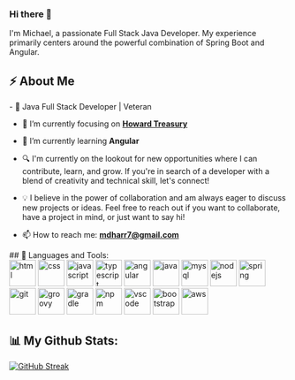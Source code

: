 ### Hi there 👋
I'm Michael, a passionate Full Stack Java Developer. My experience primarily centers around the powerful combination of Spring Boot and Angular.

## ⚡ About Me
<p>
- 💼 Java Full Stack Developer | Veteran

- 🔭 I’m currently focusing on <a style="cursor:pointer" href="https://github.com/mdharr/HowardTreasuryProject">**Howard Treasury**</a>

- 🌱 I’m currently learning **Angular**

- 🔍 I'm currently on the lookout for new opportunities where I can contribute, learn, and grow. If you're in search of a developer with a blend of creativity and technical skill, let's connect!

- 💡 I believe in the power of collaboration and am always eager to discuss new projects or ideas. Feel free to reach out if you want to collaborate, have a project in mind, or just want to say hi!

- 📫 How to reach me: **mdharr7@gmail.com**
</p>
## 🚀 Languages and Tools:
<div align="left"> 
   
   <img src="https://cdn.jsdelivr.net/gh/devicons/devicon/icons/html5/html5-original.svg" alt="html" width="48" height="48" />
   <img src="https://cdn.jsdelivr.net/gh/devicons/devicon/icons/css3/css3-original.svg" alt="css" width="48" height="48" />
   <img src="https://cdn.jsdelivr.net/gh/devicons/devicon/icons/javascript/javascript-original.svg" alt="javascript" width="48" height="48" />
   <img src="https://cdn.jsdelivr.net/gh/devicons/devicon/icons/typescript/typescript-original.svg" alt="typescript" width="48" height="48" />
   <img src="https://cdn.jsdelivr.net/gh/devicons/devicon/icons/angularjs/angularjs-original.svg" alt="angular" width="48" height="48"/>  
   <img src="https://cdn.jsdelivr.net/gh/devicons/devicon/icons/java/java-original.svg" alt="java" width="48" height="48" />   
   <img src="https://cdn.jsdelivr.net/gh/devicons/devicon/icons/mysql/mysql-original.svg" alt="mysql" width="48" height="48" />   
   <img src="https://cdn.jsdelivr.net/gh/devicons/devicon/icons/nodejs/nodejs-original.svg" alt="nodejs" width="48" height="48" />   
   <img src="https://cdn.jsdelivr.net/gh/devicons/devicon/icons/spring/spring-original.svg" alt="spring" width="48" height="48" />   
   <img src="https://cdn.jsdelivr.net/gh/devicons/devicon/icons/git/git-original.svg" alt="git" width="48" height="48" />   
   <img src="https://cdn.jsdelivr.net/gh/devicons/devicon/icons/groovy/groovy-original.svg" alt="groovy" width="48" height="48" />   
   <img src="https://cdn.jsdelivr.net/gh/devicons/devicon/icons/gradle/gradle-plain.svg" alt="gradle" width="48" height="48" />   
   <img src="https://cdn.jsdelivr.net/gh/devicons/devicon/icons/npm/npm-original-wordmark.svg" alt="npm" width="48" height="48" />   
   <img src="https://cdn.jsdelivr.net/gh/devicons/devicon/icons/vscode/vscode-original.svg" alt="vscode" width="48" height="48" />   
   <img src="https://cdn.jsdelivr.net/gh/devicons/devicon/icons/bootstrap/bootstrap-original.svg" alt="bootstrap" width="48" height="48" />   
   <img src="https://cdn.jsdelivr.net/gh/devicons/devicon/icons/amazonwebservices/amazonwebservices-original.svg" alt="aws" width="48" height="48" />   

</div>
   
## 📊  My Github Stats:
[![GitHub Streak](https://github-readme-streak-stats.herokuapp.com?user=mdharr&theme=github-dark-dimmed&hide_border=true)](https://git.io/streak-stats)
